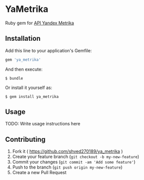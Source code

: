 # YaMetrika

Ruby gem for [API Yandex Metrika](https://api.yandex.ru/metrika/)

## Installation

Add this line to your application's Gemfile:
```ruby
gem 'ya_metrika'
```
And then execute:
```console
$ bundle
```
Or install it yourself as:
```console
$ gem install ya_metrika
```

## Usage

TODO: Write usage instructions here

## Contributing

1. Fork it ( https://github.com/shved270189/ya_metrika )
2. Create your feature branch (`git checkout -b my-new-feature`)
3. Commit your changes (`git commit -am 'Add some feature'`)
4. Push to the branch (`git push origin my-new-feature`)
5. Create a new Pull Request
